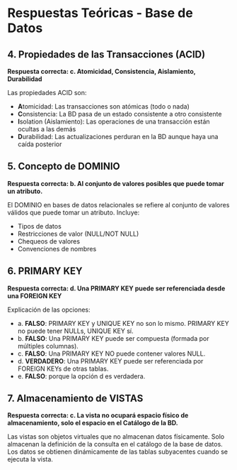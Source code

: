 # Respuestas Teóricas - Base de Datos

## 4. Propiedades de las Transacciones (ACID)

**Respuesta correcta: c. Atomicidad, Consistencia, Aislamiento, Durabilidad**

Las propiedades ACID son:

- **A**tomicidad: Las transacciones son atómicas (todo o nada)
- **C**onsistencia: La BD pasa de un estado consistente a otro consistente
- **I**solation (Aislamiento): Las operaciones de una transacción están ocultas a las demás
- **D**urabilidad: Las actualizaciones perduran en la BD aunque haya una caída posterior

## 5. Concepto de DOMINIO

**Respuesta correcta: b. Al conjunto de valores posibles que puede tomar un atributo.**

El DOMINIO en bases de datos relacionales se refiere al conjunto de valores válidos que puede tomar un atributo. Incluye:

- Tipos de datos
- Restricciones de valor (NULL/NOT NULL)
- Chequeos de valores
- Convenciones de nombres

## 6. PRIMARY KEY

**Respuesta correcta: d. Una PRIMARY KEY puede ser referenciada desde una FOREIGN KEY**

Explicación de las opciones:

- a. **FALSO**: PRIMARY KEY y UNIQUE KEY no son lo mismo. PRIMARY KEY no puede tener NULLs, UNIQUE KEY sí.
- b. **FALSO**: Una PRIMARY KEY puede ser compuesta (formada por múltiples columnas).
- c. **FALSO**: Una PRIMARY KEY NO puede contener valores NULL.
- d. **VERDADERO**: Una PRIMARY KEY puede ser referenciada por FOREIGN KEYs de otras tablas.
- e. **FALSO**: porque la opción d es verdadera.

## 7. Almacenamiento de VISTAS

**Respuesta correcta: c. La vista no ocupará espacio físico de almacenamiento, solo el espacio en el Catálogo de la BD.**

Las vistas son objetos virtuales que no almacenan datos físicamente. Solo almacenan la definición de la consulta en el catálogo de la base de datos. Los datos se obtienen dinámicamente de las tablas subyacentes cuando se ejecuta la vista.